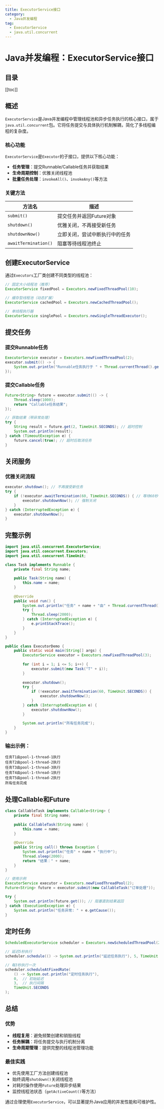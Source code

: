 ```yaml
---
title: ExecutorService接口
category:
  - Java并发编程
tag:
  - ExecutorService
  - java.util.concurrent
---
```


# Java并发编程：ExecutorService接口

## 目录

[[toc]]

## 概述

`ExecutorService`是Java并发编程中管理线程池和异步任务执行的核心接口，属于`java.util.concurrent`包。它将任务提交与具体执行机制解耦，简化了多线程编程的复杂度。

### 核心功能

`ExecutorService`是`Executor`的子接口，提供以下核心功能：

- **任务管理**：提交Runnable/Callable任务并获取结果
- **生命周期控制**：优雅关闭线程池
- **批量任务处理**：`invokeAll()`、`invokeAny()`等方法

### 关键方法

| 方法名 | 描述 |
|--------|------|
| `submit()` | 提交任务并返回Future对象 |
| `shutdown()` | 优雅关闭，不再接受新任务 |
| `shutdownNow()` | 立即关闭，尝试中断执行中的任务 |
| `awaitTermination()` | 阻塞等待线程池终止 |

## 创建ExecutorService

通过`Executors`工厂类创建不同类型的线程池：

```java
// 固定大小线程池（推荐）
ExecutorService fixedPool = Executors.newFixedThreadPool(10);

// 缓存型线程池（动态扩展）
ExecutorService cachedPool = Executors.newCachedThreadPool();

// 单线程执行器
ExecutorService singlePool = Executors.newSingleThreadExecutor();
```

## 提交任务

### 提交Runnable任务

```java
ExecutorService executor = Executors.newFixedThreadPool(2);
executor.submit(() -> {
    System.out.println("Runnable任务执行于 " + Thread.currentThread().getName());
});
```

### 提交Callable任务

```java
Future<String> future = executor.submit(() -> {
    Thread.sleep(1000);
    return "Callable任务结果";
});

// 获取结果（带异常处理）
try {
    String result = future.get(2, TimeUnit.SECONDS); // 超时控制
    System.out.println(result);
} catch (TimeoutException e) {
    future.cancel(true); // 超时后取消任务
}
```

## 关闭服务

### 优雅关闭流程

```java
executor.shutdown(); // 不再接受新任务
try {
    if (!executor.awaitTermination(60, TimeUnit.SECONDS)) { // 等待60秒
        executor.shutdownNow(); // 强制关闭
    }
} catch (InterruptedException e) {
    executor.shutdownNow();
}
```

## 完整示例

```java
import java.util.concurrent.ExecutorService;
import java.util.concurrent.Executors;
import java.util.concurrent.TimeUnit;

class Task implements Runnable {
    private final String name;
    
    public Task(String name) {
        this.name = name;
    }
    
    @Override
    public void run() {
        System.out.println("任务" + name + "由" + Thread.currentThread().getName() + "执行");
        try { 
            Thread.sleep(2000); 
        } catch (InterruptedException e) { 
            e.printStackTrace(); 
        }
    }
}

public class ExecutorDemo {
    public static void main(String[] args) {
        ExecutorService executor = Executors.newFixedThreadPool(3);
        
        for (int i = 1; i <= 5; i++) {
            executor.submit(new Task("T" + i));
        }
        
        executor.shutdown();
        try {
            if (!executor.awaitTermination(60, TimeUnit.SECONDS)) {
                executor.shutdownNow();
            }
        } catch (InterruptedException e) {
            executor.shutdownNow();
        }
        
        System.out.println("所有任务完成");
    }
}
```

### 输出示例：

```
任务T1由pool-1-thread-1执行
任务T2由pool-1-thread-2执行
任务T3由pool-1-thread-3执行
任务T4由pool-1-thread-1执行
任务T5由pool-1-thread-2执行
所有任务完成
```

## 处理Callable和Future

```java
class CallableTask implements Callable<String> {
    private final String name;
    
    public CallableTask(String name) { 
        this.name = name; 
    }
    
    @Override
    public String call() throws Exception {
        System.out.println("任务" + name + "执行中");
        Thread.sleep(2000);
        return "结果：" + name;
    }
}

// 使用示例
ExecutorService executor = Executors.newFixedThreadPool(2);
Future<String> future = executor.submit(new CallableTask("订单处理"));

try {
    System.out.println(future.get()); // 阻塞直到结果返回
} catch (ExecutionException e) {
    System.out.println("任务异常: " + e.getCause());
}
```

## 定时任务

```java
ScheduledExecutorService scheduler = Executors.newScheduledThreadPool(2);

// 延迟5秒执行
scheduler.schedule(() -> System.out.println("延迟任务执行"), 5, TimeUnit.SECONDS);

// 每3秒执行一次
scheduler.scheduleAtFixedRate(
    () -> System.out.println("定时任务执行"),
    0,  // 初始延迟
    3,  // 执行间隔
    TimeUnit.SECONDS
);
```

## 总结

### 优势
- **线程复用**：避免频繁创建和销毁线程
- **任务解耦**：将任务提交与执行机制分离
- **生命周期管理**：提供完整的线程池管理功能

### 最佳实践
- 优先使用工厂方法创建线程池
- 始终调用`shutdown()`关闭线程池
- 对耗时操作使用`Future`处理异步结果
- 监控线程池状态（`getActiveCount()`等方法）

通过合理使用`ExecutorService`，可以显著提升Java应用的并发性能和可维护性。